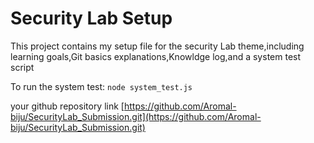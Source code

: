 # Security Lab Setup

This project contains my setup file for the security Lab theme,including learning goals,Git basics explanations,Knowldge log,and a system test script

To run the system test: `node system_test.js`

your github repository link [https://github.com/Aromal-biju/SecurityLab_Submission.git](https://github.com/Aromal-biju/SecurityLab_Submission.git)
